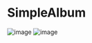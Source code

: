 # SimpleAlbum

![image](https://github.com/dennis0818/SimpleAlbum/blob/master/other/LoginOperation2.gif)
![image]()


